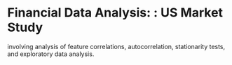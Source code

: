# Financial Data Analysis: : US Market Study
involving analysis of feature correlations, autocorrelation, stationarity tests, and exploratory data analysis.
